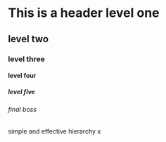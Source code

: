 # This is a header level one
## level two
### level three
#### level four
##### level five
###### final boss
simple and effective hierarchy x

